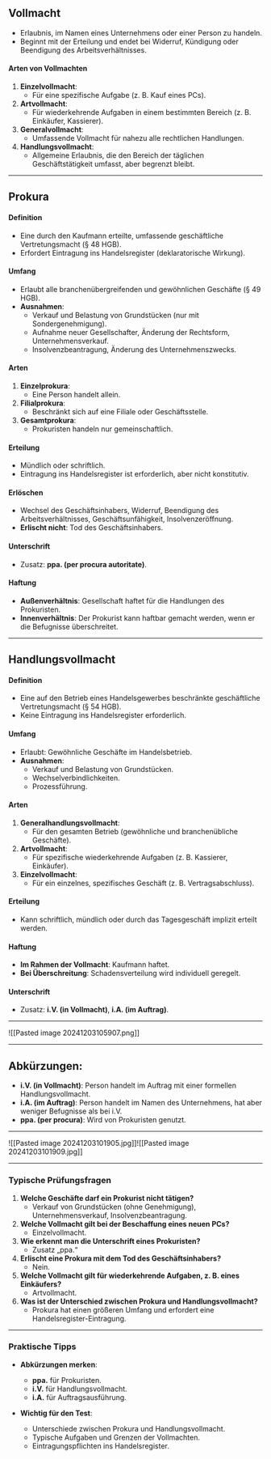 ## **Vollmacht**

- Erlaubnis, im Namen eines Unternehmens oder einer Person zu handeln.
- Beginnt mit der Erteilung und endet bei Widerruf, Kündigung oder Beendigung des Arbeitsverhältnisses.

#### **Arten von Vollmachten**

1. **Einzelvollmacht**:
    - Für eine spezifische Aufgabe (z. B. Kauf eines PCs).
2. **Artvollmacht**:
    - Für wiederkehrende Aufgaben in einem bestimmten Bereich (z. B. Einkäufer, Kassierer).
3. **Generalvollmacht**:
    - Umfassende Vollmacht für nahezu alle rechtlichen Handlungen.
4. **Handlungsvollmacht**:
    - Allgemeine Erlaubnis, die den Bereich der täglichen Geschäftstätigkeit umfasst, aber begrenzt bleibt.

---
## **Prokura**

#### **Definition**

- Eine durch den Kaufmann erteilte, umfassende geschäftliche Vertretungsmacht (§ 48 HGB).
- Erfordert Eintragung ins Handelsregister (deklaratorische Wirkung).

#### **Umfang**

- Erlaubt alle branchenübergreifenden und gewöhnlichen Geschäfte (§ 49 HGB).
- **Ausnahmen**:
    - Verkauf und Belastung von Grundstücken (nur mit Sondergenehmigung).
    - Aufnahme neuer Gesellschafter, Änderung der Rechtsform, Unternehmensverkauf.
    - Insolvenzbeantragung, Änderung des Unternehmenszwecks.

#### **Arten**

1. **Einzelprokura**:
    - Eine Person handelt allein.
2. **Filialprokura**:
    - Beschränkt sich auf eine Filiale oder Geschäftsstelle.
3. **Gesamtprokura**:
    - Prokuristen handeln nur gemeinschaftlich.

#### **Erteilung**

- Mündlich oder schriftlich.
- Eintragung ins Handelsregister ist erforderlich, aber nicht konstitutiv.

#### **Erlöschen**

- Wechsel des Geschäftsinhabers, Widerruf, Beendigung des Arbeitsverhältnisses, Geschäftsunfähigkeit, Insolvenzeröffnung.
- **Erlischt nicht**: Tod des Geschäftsinhabers.

#### **Unterschrift**

- Zusatz: **ppa. (per procura autoritate)**.

#### **Haftung**

- **Außenverhältnis**: Gesellschaft haftet für die Handlungen des Prokuristen.
- **Innenverhältnis**: Der Prokurist kann haftbar gemacht werden, wenn er die Befugnisse überschreitet.

---

## **Handlungsvollmacht**

#### **Definition**

- Eine auf den Betrieb eines Handelsgewerbes beschränkte geschäftliche Vertretungsmacht (§ 54 HGB).
- Keine Eintragung ins Handelsregister erforderlich.

#### **Umfang**

- Erlaubt: Gewöhnliche Geschäfte im Handelsbetrieb.
- **Ausnahmen**:
    - Verkauf und Belastung von Grundstücken.
    - Wechselverbindlichkeiten.
    - Prozessführung.

#### **Arten**

1. **Generalhandlungsvollmacht**:
    - Für den gesamten Betrieb (gewöhnliche und branchenübliche Geschäfte).
2. **Artvollmacht**:
    - Für spezifische wiederkehrende Aufgaben (z. B. Kassierer, Einkäufer).
3. **Einzelvollmacht**:
    - Für ein einzelnes, spezifisches Geschäft (z. B. Vertragsabschluss).

#### **Erteilung**

- Kann schriftlich, mündlich oder durch das Tagesgeschäft implizit erteilt werden.

#### **Haftung**

- **Im Rahmen der Vollmacht**: Kaufmann haftet.
- **Bei Überschreitung**: Schadensverteilung wird individuell geregelt.

#### **Unterschrift**

- Zusatz: **i.V. (in Vollmacht)**, **i.A. (im Auftrag)**.

---
![[Pasted image 20241203105907.png]]

---
## **Abkürzungen**:
- **i.V. (in Vollmacht)**: Person handelt im Auftrag mit einer formellen Handlungsvollmacht.
- **i.A. (im Auftrag)**: Person handelt im Namen des Unternehmens, hat aber weniger Befugnisse als bei i.V.
- **ppa. (per procura)**: Wird von Prokuristen genutzt.

---


![[Pasted image 20241203101905.jpg]]![[Pasted image 20241203101909.jpg]]

---

### **Typische Prüfungsfragen**

1. **Welche Geschäfte darf ein Prokurist nicht tätigen?**
    - Verkauf von Grundstücken (ohne Genehmigung), Unternehmensverkauf, Insolvenzbeantragung.
2. **Welche Vollmacht gilt bei der Beschaffung eines neuen PCs?**
    - Einzelvollmacht.
3. **Wie erkennt man die Unterschrift eines Prokuristen?**
    - Zusatz „ppa.“
4. **Erlischt eine Prokura mit dem Tod des Geschäftsinhabers?**
    - Nein.
5. **Welche Vollmacht gilt für wiederkehrende Aufgaben, z. B. eines Einkäufers?**
    - Artvollmacht.
6. **Was ist der Unterschied zwischen Prokura und Handlungsvollmacht?**
    - Prokura hat einen größeren Umfang und erfordert eine Handelsregister-Eintragung.

---

### **Praktische Tipps**

- **Abkürzungen merken**:
    
    - **ppa.** für Prokuristen.
    - **i.V.** für Handlungsvollmacht.
    - **i.A.** für Auftragsausführung.
- **Wichtig für den Test**:
    
    - Unterschiede zwischen Prokura und Handlungsvollmacht.
    - Typische Aufgaben und Grenzen der Vollmachten.
    - Eintragungspflichten ins Handelsregister.